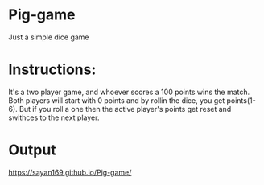 # Pig-game

Just a simple dice game

# Instructions:

It's a two player game, and whoever scores a 100 points wins the match. Both players will start with 0 points and by rollin the dice, you get points(1-6). But if you roll a one then the active player's points get reset and swithces to the next player. 

# Output

https://sayan169.github.io/Pig-game/
